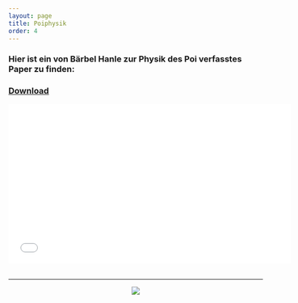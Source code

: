 ```yaml
---
layout: page
title: Poiphysik
order: 4
---
```

### Hier ist ein von Bärbel Hanle zur Physik des Poi verfasstes Paper zu finden:

### <a href="{{site.url}}{{ site.baseurl}}/public/Physik.pdf" download>Download</a>

<div class="embed-container">
    <iframe width="560" height="315" src="{{site.url}}{{ site.baseurl}}/public/Physik.pdf" frameborder="0" allowfullscreen></iframe>
</div>
<br>

---

<center><img src="{{site.url}}{{ site.baseurl}}/public/Poi1.JPG"></center>
